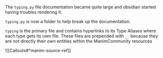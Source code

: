 
The `typing.py` file documentation became quite large and obsidian
started having troubles rendering it.

`typing.py` is now a folder to help break up the documentation.

`typing` is the primary file and contains hyperlinks to its Type Aliases
where each type gets its own file. These files are prepended with `__`
because they are not directly their own entities within the
ManimCommunity resources

![[Callouts#^manim-source-ref]]
